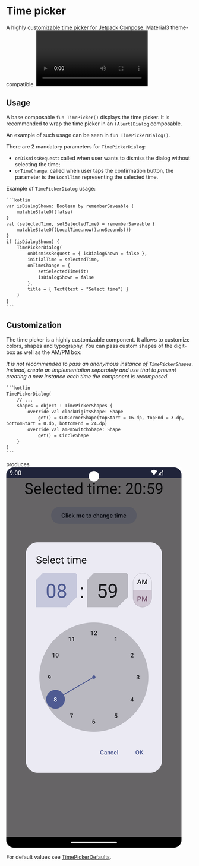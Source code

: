 # Time picker

A highly customizable time picker for Jetpack Compose. Material3 theme-compatible.
![demo-video](resources/timepicker-demo.webm)

## Usage

A base composable `fun TimePicker()` displays the time picker. It is recommended to wrap the time picker in an `(Alert)Dialog` composable.

An example of such usage can be seen in `fun TimePickerDialog()`.

There are 2 mandatory parameters for `TimePickerDialog`:

- `onDismissRequest`: called when user wants to dismiss the dialog without selecting the time;
- `onTimeChange`: called when user taps the confirmation button, the parameter is the `LocalTime` representing the selected time.

Example of `TimePickerDialog` usage:

    ```kotlin
    var isDialogShown: Boolean by rememberSaveable {
        mutableStateOf(false)
    }
    val (selectedTime, setSelectedTime) = rememberSaveable {
        mutableStateOf(LocalTime.now().noSeconds())
    }
    if (isDialogShown) {
        TimePickerDialog(
            onDismissRequest = { isDialogShown = false },
            initialTime = selectedTime,
            onTimeChange = {
                setSelectedTime(it)
                isDialogShown = false
            },
            title = { Text(text = "Select time") }
        )
    }
    ```

## Customization
The time picker is a highly customizable component. It allows to customize colors, shapes and typography.
You can pass custom shapes of the digit-box as well as the AM/PM box:

_It is not recommended to pass an anonymous instance of `TimePickerShapes`. Instead, create an implementation separately and use that to prevent creating a new instance each time the component is recomposed._

    ```kotlin
    TimePickerDialog(
        // ...
        shapes = object : TimePickerShapes {
            override val clockDigitsShape: Shape
                get() = CutCornerShape(topStart = 16.dp, topEnd = 3.dp, bottomStart = 0.dp, bottomEnd = 24.dp)
            override val amPmSwitchShape: Shape
                get() = CircleShape
        }
    )
    ```
produces
![custom-shapes](resources/time-picker-day-custom-shapes.png)

For default values see [TimePickerDefaults](../../datetimepickers/src/main/java/com/marosseleng/compose/material3/datetimepickers/time/domain/TimePickerDefaults.kt).